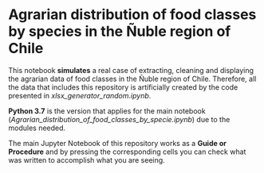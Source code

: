 # Agrarian distribution of food classes by species in the Ñuble region of Chile

This notebook **simulates** a real case of extracting, cleaning and displaying the agrarian data of food classes in the Ñuble region of Chile. Therefore, all the data that includes this repository is artificially created by the code presented in *xlsx_generator_random.ipynb*.

**Python 3.7** is the version that applies for the main notebook (*Agrarian_distribution_of_food_classes_by_specie.ipynb*) due to the modules needed.

The main Jupyter Notebook of this repository works as a **Guide or Procedure** and by pressing the corresponding cells you can check what was written to accomplish what you are seeing.
